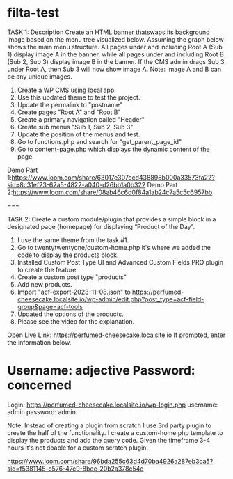 # filta-test
TASK 1:
Description
Create an HTML banner thatswaps its background image based on the menu tree visualized below.
Assuming the graph below shows the main menu structure. All pages under and including Root A
(Sub 1) display image A in the banner, while all pages under and including Root B (Sub 2, Sub 3)
display image B in the banner. If the CMS admin drags Sub 3 under Root A, then Sub 3 will now show
image A. Note: Image A and B can be any unique images.

1. Create a WP CMS using local app.
2. Use this updated theme to test the project.
3. Update the permalink to "postname"
4. Create pages "Root A" and "Root B"
5. Create a primary navigation called "Header"
6. Create sub menus "Sub 1, Sub 2, Sub 3"
7. Update the position of the menus and test.
8. Go to functions.php and search for "get_parent_page_id"
9. Go to content-page.php which displays the dynamic content of the page.

Demo Part 1:https://www.loom.com/share/63017e307ecd438898b000a33573fa22?sid=8c31ef23-62a5-4822-a040-d26bb1a0b322
Demo Part 2:https://www.loom.com/share/08ab46c6d0f84a1ab24c7a5c5c6957bb


===

TASK 2:
Create a custom module/plugin that provides a simple block in a designated page (homepage) for
displaying “Product of the Day”.

1. I use the same theme from the task #1.
2. Go to twentytwentyone/custom-home.php it's where we added the code to display the products block.
3. Installed Custom Post Type UI and Advanced Custom Fields PRO plugin to create the feature.
4. Create a custom post type "products"
5. Add new products.
6. Import "acf-export-2023-11-08.json" to https://perfumed-cheesecake.localsite.io/wp-admin/edit.php?post_type=acf-field-group&page=acf-tools
7. Updated the options of the products.
8. Please see the video for the explanation.
   
Open Live Link:
https://perfumed-cheesecake.localsite.io
If prompted, enter the information below.

Username: adjective
Password: concerned
==
Login: https://perfumed-cheesecake.localsite.io/wp-login.php
username: admin
password: admin

Note: Instead of creating a plugin from scratch I use 3rd party plugin to create the half of the functionality. I create a custom-home.php template to display the products and add the query code. 
Given the timeframe 3-4 hours it's not doable for a custom scratch plugin.


https://www.loom.com/share/96bda255c63d4d70ba4926a287eb3ca5?sid=f5381145-c576-47c9-8bee-20b2a378c54e
